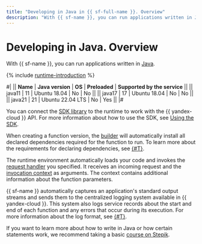 ```yaml
---
title: "Developing in Java in {{ sf-full-name }}. Overview"
description: "With {{ sf-name }}, you can run applications written in Java. The service provides the runtime environment with Java 11 and Ubuntu 18.04."
---
```


# Developing in Java. Overview

With {{ sf-name }}, you can run applications written in [Java](https://docs.oracle.com/en/java/javase/11/docs/api/index.html).

{% include [runtime-introduction](../../../_includes/functions/runtime-introduction.md) %}

#|
|| **Name** | **Java version** | **OS** | **Preloaded** | **Supported by the service** ||
|| java11 | 11 | Ubuntu 18.04 | No | No ||
|| java17 | 17 | Ubuntu 18.04 | No | No ||
|| java21 | 21 | Ubuntu 22.04 LTS | No | Yes ||
|#


You can connect the [SDK library](https://github.com/yandex-cloud/java-sdk) to the runtime to work with the {{ yandex-cloud }} API. For more information about how to use the SDK, see [Using the SDK](sdk.md).


When creating a function version, the [builder](../../concepts/builder.md) will automatically install all declared dependencies required for the function to run. To learn more about the requirements for declaring dependencies, see [{#T}](dependencies.md).

The runtime environment automatically loads your code and invokes the [request handler](handler.md) you specified. It receives an incoming request and the [invocation context](context.md) as arguments. The context contains additional information about the function parameters.

{{ sf-name }} automatically captures an application's standard output streams and sends them to the centralized logging system available in {{ yandex-cloud }}. This system also logs service records about the start and end of each function and any errors that occur during its execution. For more information about the log format, see [{#T}](logging.md).

If you want to learn more about how to write in Java or how certain statements work, we recommend taking a basic [course on Stepik](https://stepik.org/course/187/promo).
